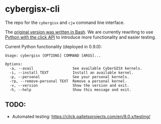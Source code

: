 # cybergisx-cli

The repo for the `cybergisx` and `cjw` command line interface.

The [original version was written in Bash](bash). We are currently rewriting to use [Python with the click API](python) to introduce more functionality and easier testing.

Current Python functionality (deployed in 0.9.0):

```
Usage: cybergisx [OPTIONS] COMMAND [ARGS]...

Options:
  -a, --avail                  See available CyberGISX kernels.
  -i, --install TEXT           Install an available kernel.
  -p, --personal               See your personal kernels.
  -rp, --remove-personal TEXT  Remove a personal kernel.
  -v, --version                Show the version and exit.
  -h, --help                   Show this message and exit.
```


## TODO:

* Automated testing: https://click.palletsprojects.com/en/8.0.x/testing/
